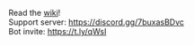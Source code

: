 Read the [wiki](https://github.com/divine-architect/TCM-Docs/wiki/)! \
Support server: https://discord.gg/7buxasBDvc \
Bot invite: https://t.ly/qWsI
